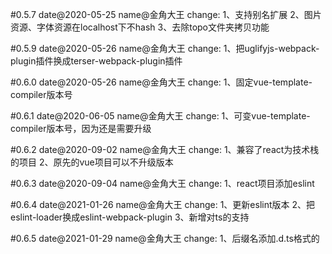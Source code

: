#0.5.7
date@2020-05-25
name@金角大王
change:
1、支持别名扩展
2、图片资源、字体资源在localhost下不hash
3、去除topo文件夹拷贝功能

#0.5.9
date@2020-05-26
name@金角大王
change:
1、把uglifyjs-webpack-plugin插件换成terser-webpack-plugin插件

#0.6.0
date@2020-05-26
name@金角大王
change:
1、固定vue-template-compiler版本号


#0.6.1
date@2020-06-05
name@金角大王
change:
1、可变vue-template-compiler版本号，因为还是需要升级


#0.6.2
date@2020-09-02
name@金角大王
change:
1、兼容了react为技术栈的项目
2、原先的vue项目可以不升级版本


#0.6.3
date@2020-09-04
name@金角大王
change:
1、react项目添加eslint



#0.6.4
date@2021-01-26
name@金角大王
change:
1、更新eslint版本
2、把eslint-loader换成eslint-webpack-plugin
3、新增对ts的支持

#0.6.5
date@2021-01-29
name@金角大王
change:
1、后缀名添加.d.ts格式的